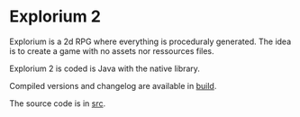 # Explorium 2
Explorium is a 2d RPG where everything is proceduraly generated.
The idea is to create a game with no assets nor ressources files.

Explorium 2 is coded is Java with the native library.

Compiled versions and changelog are available in [build](/build).

The source code is in [src](/src).
